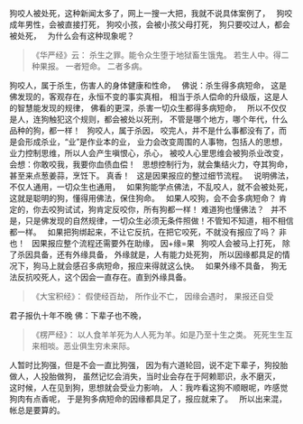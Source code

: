 狗咬人被处死，这种新闻太多了，网上一搜一大把，我就不说具体案例了，
&nbsp;
狗咬成年男性，会被直接打死，
狗咬小孩，会被小孩父母打死，
狗只要咬过人，都会被处死，
&nbsp;
为什么会有这种现象呢？

> 《华严经》云： 
> 杀生之罪。能令众生堕于地狱畜生饿鬼。 
> 若生人中。得二种果报。 
> 一者短命。
> 二者多病。

狗咬人，属于杀生，伤害人的身体健康和性命，
&nbsp;
佛说：杀生得多病短命，
这是佛发现的，客观存在，永恒不变的事实真相，
相当于杀人偿命的升级版，这是人的智慧能发现的规律，
佛看的更深，杀害一切众生都得多病短命，
&nbsp;
所以不仅仅是人，连狗触犯这个规则，都会被处以死刑，
不管是哪个地方，哪个年代，什么品种的狗，都一样！
&nbsp;
狗咬人，属于杀因，
咬完人，并不是什么事都没有了，而是会形成杀业，“业”是作业本的业，
业力会改变周围的人事物，包括人的思想，
业力控制思维，所以人会产生嗔恨心，杀心，
被咬人心里思维会被狗杀业改变，
会想：你敢咬我，我要你血债血偿！
&nbsp;
思想控制行为，就会集结火力，夺其狗命，
甚至来点葱姜蒜，烹饪下。
真香！
&nbsp;
这是因果报应的整过细节流程。
&nbsp;
说明佛法，不仅人通用，一切众生也通用，
&nbsp;
如果狗能学点佛法，不乱咬人，就不会被处死，
这就是聪明的狗，懂得用佛法，保住狗命。
&nbsp;
如果人咬狗，会不会多病短命？
肯定的，你去咬狗试试，狗肯定反咬你，所有狗都一样！
难道狗也懂佛法？
&nbsp;
并不是，只是佛发现的自然规律，一切众生必须无条件照做！不管知不知道，相不相信都一样。
&nbsp;
如果把狗绑起来，不让它反抗，在把它咬死，不就没有报应了吗？
非也！
&nbsp;
因果报应整个流程还需要外在助缘，
因+缘=果
&nbsp;
狗咬人会被马上打死，
除了杀因具备，还有外缘具备，
外缘就是，人有能力处死狗，
所以因缘都具足的情况下，狗马上就会感召多病短命，报应来得就这么快。
&nbsp;
如果外缘不具备，
狗无法反抗咬死人，这个因会一直存在。直到外缘具备。

> 《大宝积经》： 
> 假使经百劫， 所作业不亡， 
> 因缘会遇时， 果报还自受

君子报仇十年不晚
佛：下辈子也不晚，

> ﻿《楞严经》：
> 以人食羊羊死为人人死为羊。如是乃至十生之类。
> 死死生生互来相啖。恶业俱生穷未来际。

人暂时比狗强，但是不会一直比狗强，
因为有六道轮回，说不定下辈子，狗投胎做人，人投胎做狗，
虽然记忆会消失，当时业会存在于阿赖耶识，永不磨灭，
&nbsp;
这时候，人在见到狗，思想就会受业力影响，
人：我咋看这狗不顺眼呢，咋感觉狗肉有点香呢，
于是狗多病短命的因缘都具足了，报应就来了。
&nbsp;
所以出来混，帐总是要算的。


